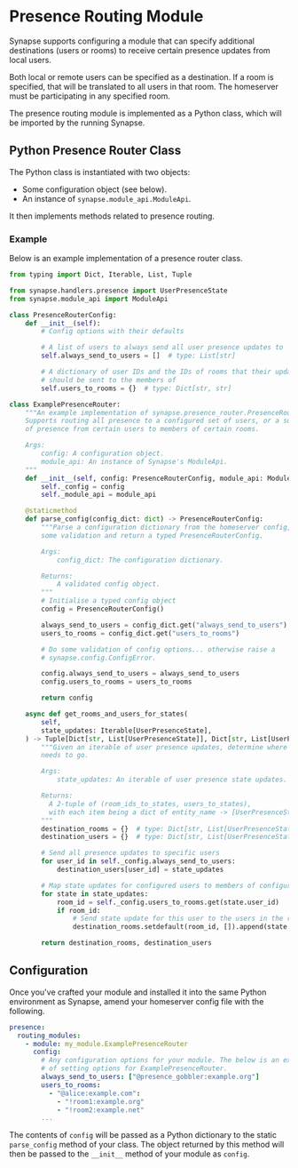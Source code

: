 # Presence Routing Module

Synapse supports configuring a module that can specify additional destinations (users or
rooms) to receive certain presence updates from local users.

Both local or remote users can be specified as a destination. If a room is specified, that
will be translated to all users in that room. The homeserver must be participating in any
specified room.

The presence routing module is implemented as a Python class, which will be imported by
the running Synapse.

## Python Presence Router Class

The Python class is instantiated with two objects:

* Some configuration object (see below).
* An instance of `synapse.module_api.ModuleApi`.

It then implements methods related to presence routing.

### Example

Below is an example implementation of a presence router class.

```python
from typing import Dict, Iterable, List, Tuple

from synapse.handlers.presence import UserPresenceState
from synapse.module_api import ModuleApi

class PresenceRouterConfig:
    def __init__(self):
        # Config options with their defaults

        # A list of users to always send all user presence updates to
        self.always_send_to_users = []  # type: List[str]

        # A dictionary of user IDs and the IDs of rooms that their updates
        # should be sent to the members of
        self.users_to_rooms = {}  # type: Dict[str, str]

class ExamplePresenceRouter:
    """An example implementation of synapse.presence_router.PresenceRouter.
    Supports routing all presence to a configured set of users, or a subset
    of presence from certain users to members of certain rooms.

    Args:
        config: A configuration object.
        module_api: An instance of Synapse's ModuleApi.
    """
    def __init__(self, config: PresenceRouterConfig, module_api: ModuleApi):
        self._config = config
        self._module_api = module_api

    @staticmethod
    def parse_config(config_dict: dict) -> PresenceRouterConfig:
        """Parse a configuration dictionary from the homeserver config, do
        some validation and return a typed PresenceRouterConfig.

        Args:
            config_dict: The configuration dictionary.

        Returns:
            A validated config object.
        """
        # Initialise a typed config object
        config = PresenceRouterConfig()

        always_send_to_users = config_dict.get("always_send_to_users")
        users_to_rooms = config_dict.get("users_to_rooms")

        # Do some validation of config options... otherwise raise a
        # synapse.config.ConfigError.

        config.always_send_to_users = always_send_to_users
        config.users_to_rooms = users_to_rooms

        return config

    async def get_rooms_and_users_for_states(
        self,
        state_updates: Iterable[UserPresenceState],
    ) -> Tuple[Dict[str, List[UserPresenceState]], Dict[str, List[UserPresenceState]]]:
        """Given an iterable of user presence updates, determine where each one
        needs to go.

        Args:
            state_updates: An iterable of user presence state updates.

        Returns:
          A 2-tuple of (room_ids_to_states, users_to_states),
          with each item being a dict of entity_name -> [UserPresenceState].
        """
        destination_rooms = {}  # type: Dict[str, List[UserPresenceState]
        destination_users = {}  # type: Dict[str, List[UserPresenceState]

        # Send all presence updates to specific users
        for user_id in self._config.always_send_to_users:
            destination_users[user_id] = state_updates

        # Map state updates for configured users to members of configured rooms
        for state in state_updates:
            room_id = self._config.users_to_rooms.get(state.user_id)
            if room_id:
                # Send state update for this user to the users in the room
                destination_rooms.setdefault(room_id, []).append(state.user_id)

        return destination_rooms, destination_users
```

## Configuration

Once you've crafted your module and installed it into the same Python environment as
Synapse, amend your homeserver config file with the following.

```yaml
presence:
  routing_modules:
    - module: my_module.ExamplePresenceRouter
      config:
        # Any configuration options for your module. The below is an example.
        # of setting options for ExamplePresenceRouter.
        always_send_to_users: ["@presence_gobbler:example.org"]
        users_to_rooms:
          - "@alice:example.com":
            - "!room1:example.org"
            - "!room2:example.net"
        ...
```

The contents of `config` will be passed as a Python dictionary to the static
`parse_config` method of your class. The object returned by this method will
then be passed to the `__init__` method of your module as `config`.
